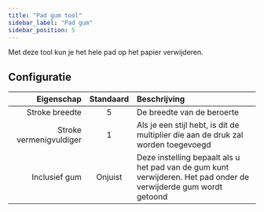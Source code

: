 ```yaml
---
title: "Pad gum tool"
sidebar_label: "Pad gum"
sidebar_position: 5
---
```



Met deze tool kun je het hele pad op het papier verwijderen.

## Configuratie

|              Eigenschap | Standaard | Beschrijving                                                                                                      |
| -----------------------:|:---------:|:----------------------------------------------------------------------------------------------------------------- |
|          Stroke breedte |     5     | De breedte van de beroerte                                                                                        |
| Stroke vermenigvuldiger |     1     | Als je een stijl hebt, is dit de multiplier die aan de druk zal worden toegevoegd                                 |
|           Inclusief gum |  Onjuist  | Deze instelling bepaalt als u het pad van de gum kunt verwijderen. Het pad onder de verwijderde gum wordt getoond |
